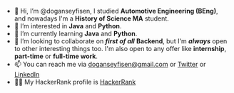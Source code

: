 - 👋 Hi, I’m @doganseyfisen, I studied **Automotive Engineering (BEng)**, and nowadays I'm a **History of Science MA** student.
- 👀 I’m interested in **Java** and **Python**.
- 🌱 I’m currently learning **Java** and **Python**.
- 💞️ I’m looking to collaborate on ***first of all*** **Backend**, but I'm ***always*** open to other interesting things too. I'm also open to any offer like **internship**, **part-time** or **full-time work**.
- 📫 You can reach me via doganseyfisen@gmail.com or [Twitter](https://twitter.com/dogan_seyfi_sen) or [LinkedIn](https://www.linkedin.com/in/doganseyfisen)
- 👨‍💻 My HackerRank profile is [HackerRank](https://www.hackerrank.com/doganseyfisen)
<!---
doganseyfisen/doganseyfisen is a ✨ special ✨ repository because its `README.md` (this file) appears on your GitHub profile.
You can click the Preview link to take a look at your changes.
--->

